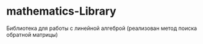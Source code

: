 # mathematics-Library

Библиотека для работы с линейной алгеброй
(реализован метод поиска обратной матрицы)